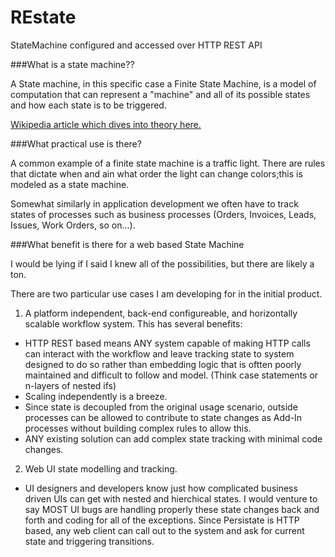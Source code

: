 # REstate
StateMachine configured and accessed over HTTP REST API

###What is a state machine??

A State machine, in this specific case a Finite State Machine, is a model of computation that can represent a "machine" and all of its possible states and how each state is to be triggered.

[Wikipedia article which dives into theory here.](https://en.wikipedia.org/wiki/Finite-state_machine)

###What practical use is there?

A common example of a finite state machine is a traffic light. There are rules that dictate when and ain what order the light can change colors;this is modeled as a state machine.

Somewhat similarly in application development we often have to track states of processes such as business processes (Orders, Invoices, Leads, Issues, Work Orders, so on...).

###What benefit is there for a web based State Machine

I would be lying if I said I knew all of the possibilities, but there are likely a ton.

There are two particular use cases I am developing for in the initial product.

1. A platform independent, back-end configureable, and horizontally scalable workflow system. This has several benefits: 
  * HTTP REST based means ANY system capable of making HTTP calls can interact with the workflow and leave tracking state to system designed to do so rather than embedding logic that is oftten poorly maintained and difficult to follow and model. (Think case statements or n-layers of nested ifs)
  * Scaling independently is a breeze.
  * Since state is decoupled from the original usage scenario, outside processes can be allowed to contribute to state changes as Add-In processes without building complex rules to allow this.
  * ANY existing solution can add complex state tracking with minimal code changes.
2. Web UI state modelling and tracking.
  * UI designers and developers know just how complicated business driven UIs can get with nested and hierchical states. I would venture to say MOST UI bugs are handling properly these state changes back and forth and coding for all of the exceptions. Since Persistate is HTTP based, any web client can call out to the system and ask for current state and triggering transitions.
  
  


